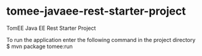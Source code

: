 # tomee-javaee-rest-starter-project
TomEE Java EE Rest Starter Project

To run the application enter the following command in the project directory
$ mvn package tomee:run
